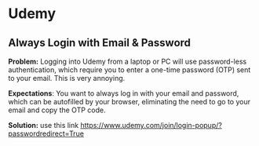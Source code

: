 # Udemy

## Always Login with Email & Password

**Problem:** Logging into Udemy from a laptop or PC will use password-less authentication, which require you to enter a one-time password (OTP) sent to your email. This is very annoying.

**Expectations**: You want to always log in with your email and password, which can be autofilled by your browser, eliminating the need to go to your email and copy the OTP code.

**Solution:** use this link https://www.udemy.com/join/login-popup/?passwordredirect=True